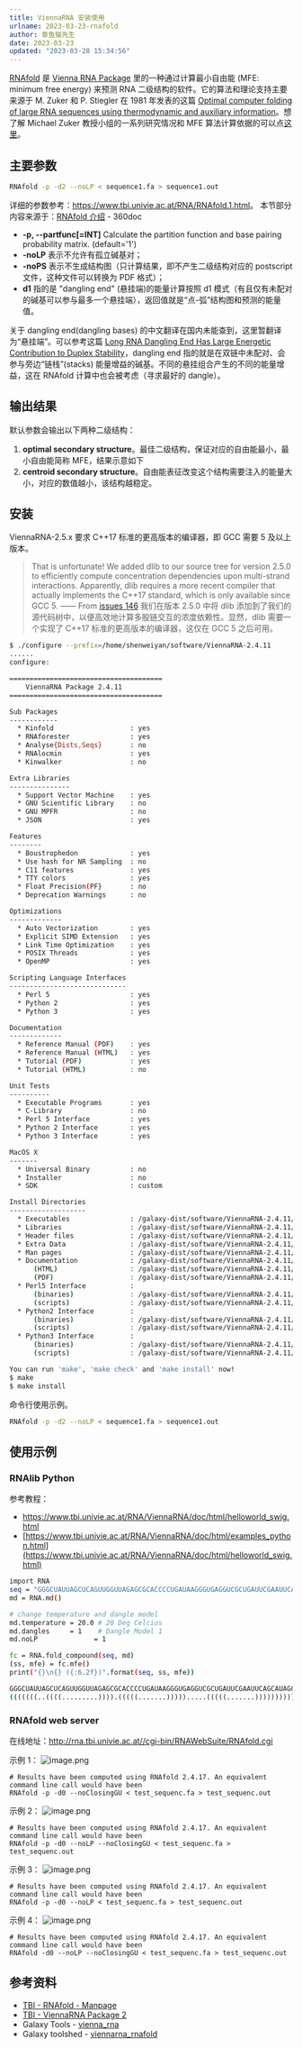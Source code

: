 ```yaml
---
title: ViennaRNA 安装使用
urlname: 2023-03-23-rnafold
author: 章鱼猫先生
date: 2023-03-23
updated: "2023-03-28 15:34:56"
---
```


[RNAfold](http://www.tbi.univie.ac.at/~ivo/RNA/man/RNAfold.html) 是 [Vienna RNA Package](http://www.tbi.univie.ac.at/~ivo/RNA/index.html) 里的一种通过计算最小自由能 (MFE: minimum free energy) 来预测 RNA 二级结构的软件。它的算法和理论支持主要来源于 M. Zuker 和 P. Stiegler 在 1981 年发表的这篇 [Optimal computer folding of large RNA sequences using thermodynamic and auxiliary information](http://nar.oxfordjournals.org/content/9/1/133.short)。想了解 Michael Zuker 教授小组的一系列研究情况和 MFE 算法计算依据的可以点[这里](http://www.bioinfo.rpi.edu/zukerm/rna/energy/)。

<!-- more -->

## 主要参数

```bash
RNAfold -p -d2 --noLP < sequence1.fa > sequence1.out
```

详细的参数参考：<https://www.tbi.univie.ac.at/RNA/RNAfold.1.html>。
本节部分内容来源于：[RNAfold 介绍](http://www.360doc.com/content/16/0114/00/28449293_527768719.shtml) - 360doc

- **-p, --partfunc[=INT]** Calculate the partition function and base pairing probability matrix. (default='1')
- **-noLP** 表示不允许有孤立碱基对；
- **-noPS** 表示不生成结构图（只计算结果，即不产生二级结构对应的 postscript 文件，这种文件可以转换为 PDF 格式）；
- **d1** 指的是 "dangling end" (悬挂端)的能量计算按照 d1 模式（有且仅有未配对的碱基可以参与最多一个悬挂端），返回值就是“点-弧”结构图和预测的能量值。

关于 dangling end(dangling bases) 的中文翻译在国内未能查到，这里暂翻译为“悬挂端”。可以参考这篇 [Long RNA Dangling End Has Large Energetic Contribution to Duplex Stability](http://pubs.acs.org/doi/abs/10.1021/ja0255406)，dangling end 指的就是在双链中未配对、会参与旁边“链栈”(stacks) 能量增益的碱基。不同的悬挂组合产生的不同的能量增益，这在 RNAfold 计算中也会被考虑（寻求最好的 dangle）。

## 输出结果

默认参数会输出以下两种二级结构：

1. **optimal secondary structure**。最佳二级结构，保证对应的自由能最小，最小自由能简称 MFE，结果示意如下
2. **centroid secondary structure**。自由能表征改变这个结构需要注入的能量大小，对应的数值越小，该结构越稳定。

## 安装

ViennaRNA-2.5.x 要求 C++17 标准的更高版本的编译器，即 GCC 需要 5 及以上版本。

> That is unfortunate! We added dlib to our source tree for version 2.5.0 to efficiently compute concentration dependencies upon multi-strand interactions. Apparently, dlib requires a more recent compiler that actually implements the C++17 standard, which is only available since GCC 5. —— From [issues 146](https://github.com/ViennaRNA/ViennaRNA/issues/146)
> 我们在版本 2.5.0 中将 dlib 添加到了我们的源代码树中，以便高效地计算多股链交互的浓度依赖性。显然，dlib 需要一个实现了 C++17 标准的更高版本的编译器，这仅在 GCC 5 之后可用。

```bash
$ ./configure --prefix=/home/shenweiyan/software/ViennaRNA-2.4.11
......
configure:

======================================
    ViennaRNA Package 2.4.11
======================================

Sub Packages
------------
  * Kinfold                   : yes
  * RNAforester               : yes
  * Analyse{Dists,Seqs}       : no
  * RNAlocmin                 : yes
  * Kinwalker                 : no

Extra Libraries
---------------
  * Support Vector Machine    : yes
  * GNU Scientific Library    : no
  * GNU MPFR                  : no
  * JSON                      : yes

Features
--------
  * Boustrophedon             : yes
  * Use hash for NR Sampling  : no
  * C11 features              : yes
  * TTY colors                : yes
  * Float Precision(PF}       : no
  * Deprecation Warnings      : no

Optimizations
-------------
  * Auto Vectorization        : yes
  * Explicit SIMD Extension   : yes
  * Link Time Optimization    : yes
  * POSIX Threads             : yes
  * OpenMP                    : yes

Scripting Language Interfaces
-----------------------------
  * Perl 5                    : yes
  * Python 2                  : yes
  * Python 3                  : yes

Documentation
-------------
  * Reference Manual (PDF)    : yes
  * Reference Manual (HTML)   : yes
  * Tutorial (PDF)            : yes
  * Tutorial (HTML)           : no

Unit Tests
----------
  * Executable Programs       : yes
  * C-Library                 : no
  * Perl 5 Interface          : yes
  * Python 2 Interface        : yes
  * Python 3 Interface        : yes

MacOS X
-------
  * Universal Binary          : no
  * Installer                 : no
  * SDK                       : custom

Install Directories
-------------------
  * Executables               : /galaxy-dist/software/ViennaRNA-2.4.11/bin
  * Libraries                 : /galaxy-dist/software/ViennaRNA-2.4.11/lib
  * Header files              : /galaxy-dist/software/ViennaRNA-2.4.11/include
  * Extra Data                : /galaxy-dist/software/ViennaRNA-2.4.11/share
  * Man pages                 : /galaxy-dist/software/ViennaRNA-2.4.11/share/man
  * Documentation             : /galaxy-dist/software/ViennaRNA-2.4.11/share/doc/ViennaRNA
      (HTML)                  : /galaxy-dist/software/ViennaRNA-2.4.11/share/doc/ViennaRNA/html
      (PDF)                   : /galaxy-dist/software/ViennaRNA-2.4.11/share/doc/ViennaRNA
  * Perl5 Interface           :
      (binaries)              : /galaxy-dist/software/ViennaRNA-2.4.11/lib/perl5/site_perl/5.26.1/x86_64-linux-thread-multi
      (scripts)               : /galaxy-dist/software/ViennaRNA-2.4.11/lib/perl5/site_perl/5.26.1
  * Python2 Interface         :
      (binaries)              : /galaxy-dist/software/ViennaRNA-2.4.11/lib/python2.7/site-packages
      (scripts)               : /galaxy-dist/software/ViennaRNA-2.4.11/lib/python2.7/site-packages
  * Python3 Interface         :
      (binaries)              : /galaxy-dist/software/ViennaRNA-2.4.11/lib/python3.6/site-packages
      (scripts)               : /galaxy-dist/software/ViennaRNA-2.4.11/lib/python3.6/site-packages

You can run 'make', 'make check' and 'make install' now!
$ make
$ make install
```

命令行使用示例。

```bash
RNAfold -p -d2 --noLP < sequence1.fa > sequence1.out
```

## 使用示例

### RNAlib Python

参考教程：

- <https://www.tbi.univie.ac.at/RNA/ViennaRNA/doc/html/helloworld_swig.html>
- [https://www.tbi.univie.ac.at/RNA/ViennaRNA/doc/html/examples_python.html](https://www.tbi.univie.ac.at/RNA/ViennaRNA/doc/html/helloworld_swig.html)

```bash
import RNA
seq = "GGGCUAUUAGCUCAGUUGGUUAGAGCGCACCCCUGAUAAGGGUGAGGUCGCUGAUUCGAAUUCAGCAUAGCCCA"
md = RNA.md()

# change temperature and dangle model
md.temperature = 20.0 # 20 Deg Celcius
md.dangles     = 1    # Dangle Model 1
md.noLP 			 = 1

fc = RNA.fold_compound(seq, md)
(ss, mfe) = fc.mfe()
print("{}\n{} ({:6.2f})".format(seq, ss, mfe))
```

```bash
GGGCUAUUAGCUCAGUUGGUUAGAGCGCACCCCUGAUAAGGGUGAGGUCGCUGAUUCGAAUUCAGCAUAGCCCA
(((((((..((((.........)))).(((((.......))))).....(((((.......)))))))))))). (-28.90)
```

### RNAfold web server

在线地址：<http://rna.tbi.univie.ac.at//cgi-bin/RNAWebSuite/RNAfold.cgi>

示例 1：
![image.png](https://shub.weiyan.tech/yuque/elog-cookbook-img/FqdBJC73kXJEmu4h5-dWleK6XTLg.png)
```
# Results have been computed using RNAfold 2.4.17. An equivalent command line call would have been
RNAfold -p -d0 --noClosingGU < test_sequenc.fa > test_sequenc.out
```

示例 2：
![image.png](https://shub.weiyan.tech/yuque/elog-cookbook-img/Fn1Zxi2EcpABRUbp2aRiASnbNAsj.png)
```
# Results have been computed using RNAfold 2.4.17. An equivalent command line call would have been
RNAfold -p -d0 --noLP --noClosingGU < test_sequenc.fa > test_sequenc.out
```

示例 3：
![image.png](https://shub.weiyan.tech/yuque/elog-cookbook-img/Fjnn3YPiIep8j2d385rQImBdSS7g.png)
```
# Results have been computed using RNAfold 2.4.17. An equivalent command line call would have been
RNAfold -p -d0 --noLP < test_sequenc.fa > test_sequenc.out
```

示例 4：
![image.png](https://shub.weiyan.tech/yuque/elog-cookbook-img/Fi7T_M6QDREBaMm3NgjBxfVFvSeT.png)
```
# Results have been computed using RNAfold 2.4.17. An equivalent command line call would have been
RNAfold -d0 --noLP --noClosingGU < test_sequenc.fa > test_sequenc.out
```

## 参考资料

- [TBI - RNAfold - Manpage](https://www.tbi.univie.ac.at/RNA/RNAfold.1.html)
- [TBI - ViennaRNA Package 2](http://www.tbi.univie.ac.at/RNA/)
- Galaxy Tools - [vienna_rna](https://github.com/bgruening/galaxytools/tree/master/tools/rna_tools/vienna_rna)
- Galaxy toolshed - [viennarna_rnafold](https://toolshed.g2.bx.psu.edu/repos/rnateam/viennarna_rnafold)
